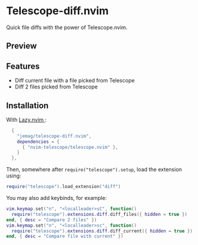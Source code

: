 # Telescope-diff.nvim
Quick file diffs with the power of Telescope.nvim.

## Preview


## Features

- Diff current file with a file picked from Telescope
- Diff 2 files picked from Telescope

## Installation
With [ Lazy.nvim ](https://github.com/folke/lazy.nvim):
```lua
  {
    "jemag/telescope-diff.nvim",
    dependencies = {
      { "nvim-telescope/telescope.nvim" },
    }
  },
```

Then, somewhere after `require("telescope").setup`, load the extension using:
```lua
require("telescope").load_extension("diff")
```

You may also add keybinds, for example:
```lua
vim.keymap.set("n", "<localleader>sC", function()
  require("telescope").extensions.diff.diff_files({ hidden = true })
end, { desc = "Compare 2 files" })
vim.keymap.set("n", "<localleader>sc", function()
  require("telescope").extensions.diff.diff_current({ hidden = true })
end, { desc = "Compare file with current" })
```
